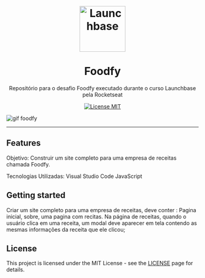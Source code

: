 <h1 align="center">
<br>
  <img src="https://storage.googleapis.com/golden-wind/bootcamp-launchbase/logo.png" alt="Launchbase" width="120">
<br>
<br>
Foodfy
</h1>

<p align="center">Repositório para o desafio Foodfy executado durante o curso Launchbase pela Rocketseat</p>

<p align="center">
  <a href="https://opensource.org/licenses/MIT">
    <img src="https://img.shields.io/badge/License-MIT-blue.svg" alt="License MIT">
  </a>
</p>

[//]: # (Add your gifs/images here:)
<div>
 <img src="https://github.com/Janaerc/Foodfy/blob/master/Foodfy.gif" alt="gif foodfy">
</div>

<hr />

## Features
[//]: # (Add the features of your project here:)

Objetivo: Construir um site completo para uma empresa de receitas chamada Foodfy.

Tecnologias Utilizadas: 
Visual Studio Code
JavaScript

## Getting started

Criar um site completo para uma empresa de receitas, deve conter : Pagina inicial, sobre, uma pagina com recitas.
Na página de receitas, quando o usuário clica em uma receita, um modal deve aparecer em tela contendo as mesmas informações da receita que ele clicou;


## License

This project is licensed under the MIT License - see the [LICENSE](https://opensource.org/licenses/MIT) page for details.

